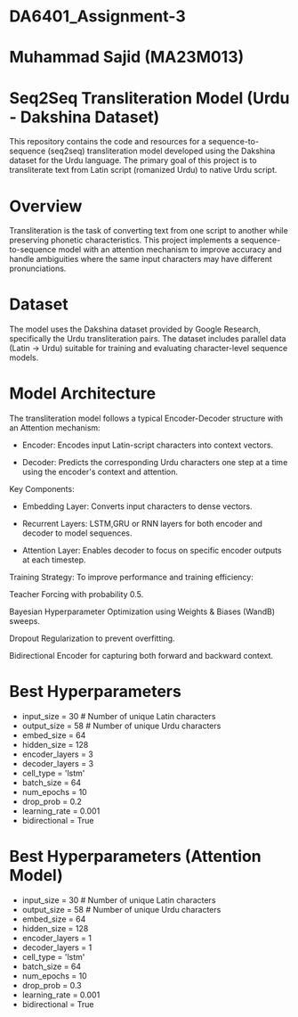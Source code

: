 # DA6401_Assignment-3
# Muhammad Sajid (MA23M013)
# Seq2Seq Transliteration Model (Urdu - Dakshina Dataset)
This repository contains the code and resources for a sequence-to-sequence (seq2seq) transliteration model developed using the Dakshina dataset for the Urdu language. The primary goal of this project is to transliterate text from Latin script (romanized Urdu) to native Urdu script.

# Overview
Transliteration is the task of converting text from one script to another while preserving phonetic characteristics. This project implements a sequence-to-sequence model with an attention mechanism to improve accuracy and handle ambiguities where the same input characters may have different pronunciations.

# Dataset
The model uses the Dakshina dataset provided by Google Research, specifically the Urdu transliteration pairs. The dataset includes parallel data (Latin → Urdu) suitable for training and evaluating character-level sequence models.

# Model Architecture
The transliteration model follows a typical Encoder-Decoder structure with an Attention mechanism:

- Encoder: Encodes input Latin-script characters into context vectors.

- Decoder: Predicts the corresponding Urdu characters one step at a time using the encoder's context and attention.

Key Components:
- Embedding Layer: Converts input characters to dense vectors.

- Recurrent Layers: LSTM,GRU or RNN layers for both encoder and decoder to model sequences.

- Attention Layer: Enables decoder to focus on specific encoder outputs at each timestep.

Training Strategy:
To improve performance and training efficiency:

Teacher Forcing with probability 0.5.

Bayesian Hyperparameter Optimization using Weights & Biases (WandB) sweeps.

Dropout Regularization to prevent overfitting.

Bidirectional Encoder for capturing both forward and backward context.

# Best Hyperparameters
- input_size = 30         # Number of unique Latin characters
- output_size = 58        # Number of unique Urdu characters
- embed_size = 64
- hidden_size = 128
- encoder_layers = 3
- decoder_layers = 3
- cell_type = 'lstm'
- batch_size = 64
- num_epochs = 10
- drop_prob = 0.2
- learning_rate = 0.001
- bidirectional = True

# Best Hyperparameters (Attention Model)
- input_size = 30         # Number of unique Latin characters
- output_size = 58        # Number of unique Urdu characters
- embed_size = 64
- hidden_size = 128
- encoder_layers = 1
- decoder_layers = 1
- cell_type = 'lstm'
- batch_size = 64
- num_epochs = 10
- drop_prob = 0.3
- learning_rate = 0.001
- bidirectional = True

